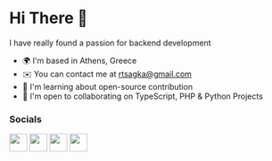 Hi There 👋
=====================

I have really found a passion for backend development

*   🌍  I'm based in Athens, Greece
*   ✉️  You can contact me at [rtsagka@gmail.com](mailto:rtsagka@gmail.com)
*   🧠  I'm learning about open-source contribution
*   🤝  I'm open to collaborating on TypeScript, PHP & Python Projects

### Socials
                  
<p align="left"> <a href="https://discord.com/users/renc#5391" target="_blank" rel="noreferrer"><img src="https://raw.githubusercontent.com/danielcranney/readme-generator/main/public/icons/socials/discord.svg" width="32" height="32" /></a> <a href="https://www.github.com/Renc17" target="_blank" rel="noreferrer"><img src="https://raw.githubusercontent.com/danielcranney/readme-generator/main/public/icons/socials/github-dark.svg" width="32" height="32" /></a> <a href="http://www.instagram.com/tsagkaa" target="_blank" rel="noreferrer"><img src="https://raw.githubusercontent.com/danielcranney/readme-generator/main/public/icons/socials/instagram.svg" width="32" height="32" /></a> <a href="https://www.linkedin.com/in/rena-canga-723542244" target="_blank" rel="noreferrer"><img src="https://raw.githubusercontent.com/danielcranney/readme-generator/main/public/icons/socials/linkedin.svg" width="32" height="32" /></a></p>
